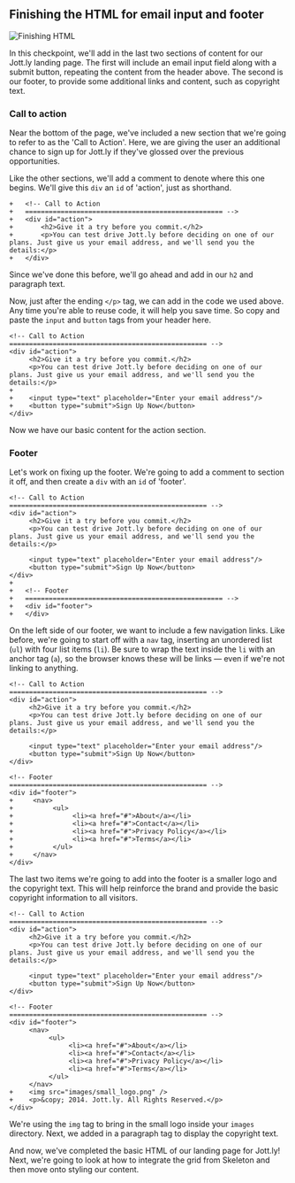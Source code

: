 ## Finishing the HTML for email input and footer

![Finishing HTML](http://cl.ly/WH7j/06-html-finishes.png)

In this checkpoint, we'll add in the last two sections of content for our Jott.ly landing page. The first will include an email input field along with a submit button, repeating the content from the header above. The second is our footer, to provide some additional links and content, such as copyright text.

### Call to action

Near the bottom of the page, we've included a new section that we're going to refer to as the 'Call to Action'. Here, we are giving the user an additional chance to sign up for Jott.ly if they've glossed over the previous opportunities.

Like the other sections, we'll add a comment to denote where this one begins. We'll give this `div` an `id` of 'action', just as shorthand.

```html(index.html)
+	<!-- Call to Action
+	================================================== -->
+	<div id="action">
+		<h2>Give it a try before you commit.</h2>
+		<p>You can test drive Jott.ly before deciding on one of our plans. Just give us your email address, and we'll send you the details:</p>				
+	</div>
```

Since we've done this before, we'll go ahead and add in our `h2` and paragraph text. 

Now, just after the ending `</p>` tag, we can add in the code we used above. Any time you're able to reuse code, it will help you save time. So copy and paste the `input` and `button` tags from your header here.

```html(index.html)
<!-- Call to Action
================================================== -->
<div id="action">
     <h2>Give it a try before you commit.</h2>
     <p>You can test drive Jott.ly before deciding on one of our plans. Just give us your email address, and we'll send you the details:</p>
+		
+    <input type="text" placeholder="Enter your email address"/>
+    <button type="submit">Sign Up Now</button>
</div>
```

Now we have our basic content for the action section. 

### Footer

Let's work on fixing up the footer. We're going to add a comment to section it off, and then create a `div` with an `id` of 'footer'.

```html(index.html)
<!-- Call to Action
================================================== -->
<div id="action">
     <h2>Give it a try before you commit.</h2>
     <p>You can test drive Jott.ly before deciding on one of our plans. Just give us your email address, and we'll send you the details:</p>
		
     <input type="text" placeholder="Enter your email address"/>
     <button type="submit">Sign Up Now</button>
</div>
+
+	<!-- Footer
+	================================================== -->
+	<div id="footer">
+	</div>
```

On the left side of our footer, we want to include a few navigation links. Like before, we're going to start off with a `nav` tag, inserting an unordered list (`ul`) with four list items (`li`). Be sure to wrap the text inside the `li` with an anchor tag (`a`), so the browser knows these will be links — even if we're not linking to anything.

```html(index.html)
<!-- Call to Action
================================================== -->
<div id="action">
     <h2>Give it a try before you commit.</h2>
     <p>You can test drive Jott.ly before deciding on one of our plans. Just give us your email address, and we'll send you the details:</p>
		
     <input type="text" placeholder="Enter your email address"/>
     <button type="submit">Sign Up Now</button>
</div>

<!-- Footer
================================================== -->
<div id="footer">
+     <nav>
+          <ul>
+               <li><a href="#">About</a></li>
+               <li><a href="#">Contact</a></li>
+               <li><a href="#">Privacy Policy</a></li>
+               <li><a href="#">Terms</a></li>
+          </ul>
+     </nav>
</div>
```

The last two items we're going to add into the footer is a smaller logo and the copyright text. This will help reinforce the brand and provide the basic copyright information to all visitors.

```html(index.html)
<!-- Call to Action
================================================== -->
<div id="action">
     <h2>Give it a try before you commit.</h2>
     <p>You can test drive Jott.ly before deciding on one of our plans. Just give us your email address, and we'll send you the details:</p>
		
     <input type="text" placeholder="Enter your email address"/>
     <button type="submit">Sign Up Now</button>
</div>

<!-- Footer
================================================== -->
<div id="footer">
     <nav>
          <ul>
               <li><a href="#">About</a></li>
               <li><a href="#">Contact</a></li>
               <li><a href="#">Privacy Policy</a></li>
               <li><a href="#">Terms</a></li>
          </ul>
     </nav>
+    <img src="images/small_logo.png" />
+    <p>&copy; 2014. Jott.ly. All Rights Reserved.</p>
</div>
```

We're using the `img` tag to bring in the small logo inside your `images` directory. Next, we added in a paragraph tag to display the copyright text. 

And now, we've completed the basic HTML of our landing page for Jott.ly! Next, we're going to look at how to integrate the grid from Skeleton and then move onto styling our content.
